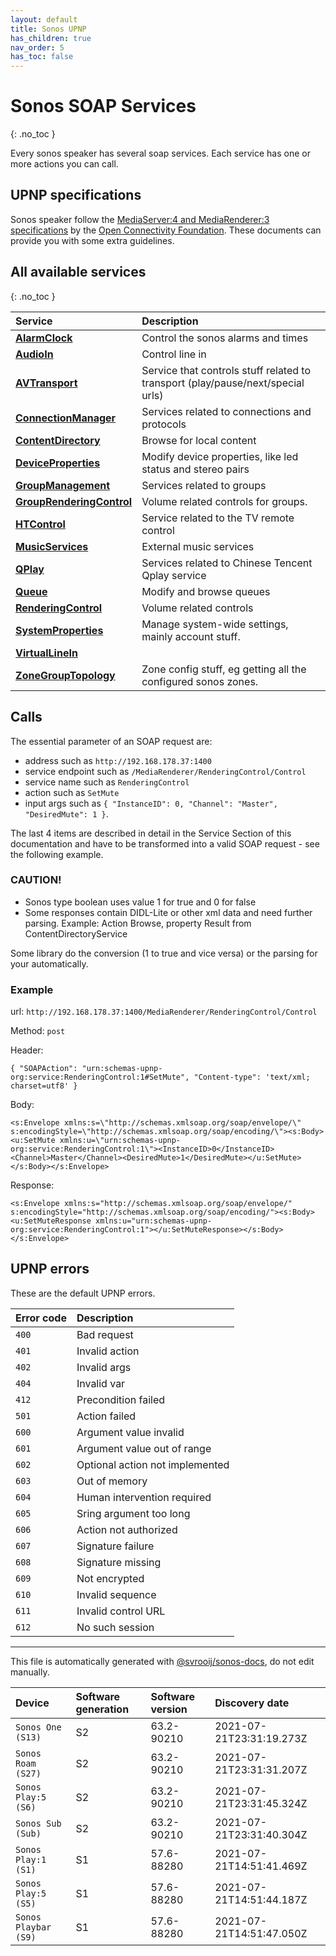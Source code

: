 ```yaml
---
layout: default
title: Sonos UPNP
has_children: true
nav_order: 5
has_toc: false
---
```


# Sonos SOAP Services
{: .no_toc }

Every sonos speaker has several soap services. Each service has one or more actions you can call.

## UPNP specifications

Sonos speaker follow the [MediaServer:4 and MediaRenderer:3 specifications](https://openconnectivity.org/developer/specifications/upnp-resources/upnp/mediaserver4-and-mediarenderer3/) by the [Open Connectivity Foundation](https://openconnectivity.org/).
These documents can provide you with some extra guidelines.

## All available services
{: .no_toc }

| Service | Description |
|:--------|:------------|
| [**AlarmClock**](alarm-clock.html) | Control the sonos alarms and times |
| [**AudioIn**](audio-in.html) | Control line in |
| [**AVTransport**](av-transport.html) | Service that controls stuff related to transport (play/pause/next/special urls) |
| [**ConnectionManager**](connection-manager.html) | Services related to connections and protocols  |
| [**ContentDirectory**](content-directory.html) | Browse for local content |
| [**DeviceProperties**](device-properties.html) | Modify device properties, like led status and stereo pairs |
| [**GroupManagement**](group-management.html) | Services related to groups |
| [**GroupRenderingControl**](group-rendering-control.html) | Volume related controls for groups.  |
| [**HTControl**](ht-control.html) | Service related to the TV remote control |
| [**MusicServices**](music-services.html) | External music services |
| [**QPlay**](q-play.html) | Services related to Chinese Tencent Qplay service |
| [**Queue**](queue.html) | Modify and browse queues |
| [**RenderingControl**](rendering-control.html) | Volume related controls |
| [**SystemProperties**](system-properties.html) | Manage system-wide settings, mainly account stuff. |
| [**VirtualLineIn**](virtual-line-in.html) |  |
| [**ZoneGroupTopology**](zone-group-topology.html) | Zone config stuff, eg getting all the configured sonos zones. |

## Calls

The essential parameter of an SOAP request are:

- address such as `http://192.168.178.37:1400`
- service endpoint such as `/MediaRenderer/RenderingControl/Control`
- service name such as `RenderingControl`
- action such as `SetMute`
- input args such as `{ "InstanceID": 0, "Channel": "Master",  "DesiredMute": 1 }`.

The last 4 items are described in detail in the Service Section of this documentation and have to be transformed into a valid SOAP request - see the following example.

### CAUTION!

- Sonos type boolean uses value 1 for true and 0 for false
- Some responses contain DIDL-Lite or other xml data and need further parsing. Example: Action Browse, property Result from ContentDirectoryService

Some library do the conversion (1 to true and vice versa) or the parsing for your automatically.

### Example

url: `http://192.168.178.37:1400/MediaRenderer/RenderingControl/Control`

Method: `post`

Header:

`{
   "SOAPAction": "urn:schemas-upnp-org:service:RenderingControl:1#SetMute",
  "Content-type": 'text/xml; charset=utf8'
}`

Body:

`<s:Envelope xmlns:s=\"http://schemas.xmlsoap.org/soap/envelope/\" s:encodingStyle=\"http://schemas.xmlsoap.org/soap/encoding/\"><s:Body><u:SetMute xmlns:u=\"urn:schemas-upnp-org:service:RenderingControl:1\"><InstanceID>0</InstanceID><Channel>Master</Channel><DesiredMute>1</DesiredMute></u:SetMute></s:Body></s:Envelope>`

Response:

`<s:Envelope xmlns:s="http://schemas.xmlsoap.org/soap/envelope/" s:encodingStyle="http://schemas.xmlsoap.org/soap/encoding/"><s:Body><u:SetMuteResponse xmlns:u="urn:schemas-upnp-org:service:RenderingControl:1"></u:SetMuteResponse></s:Body></s:Envelope>`

## UPNP errors

These are the default UPNP errors.

| Error code | Description |
|:-----------|:------------|
| `400` | Bad request |
| `401` | Invalid action |
| `402` | Invalid args |
| `404` | Invalid var |
| `412` | Precondition failed |
| `501` | Action failed |
| `600` | Argument value invalid |
| `601` | Argument value out of range |
| `602` | Optional action not implemented |
| `603` | Out of memory |
| `604` | Human intervention required |
| `605` | Sring argument too long |
| `606` | Action not authorized |
| `607` | Signature failure |
| `608` | Signature missing |
| `609` | Not encrypted |
| `610` | Invalid sequence |
| `611` | Invalid control URL |
| `612` | No such session |

---

This file is automatically generated with [@svrooij/sonos-docs](https://github.com/svrooij/sonos-api-docs/tree/main/generator/sonos-docs), do not edit manually.

| Device | Software generation | Software version | Discovery date |
|:-------|:--------------------|:-----------------|:---------------|
| `Sonos One (S13)` | S2 | 63.2-90210 | 2021-07-21T23:31:19.273Z |
| `Sonos Roam (S27)` | S2 | 63.2-90210 | 2021-07-21T23:31:31.207Z |
| `Sonos Play:5 (S6)` | S2 | 63.2-90210 | 2021-07-21T23:31:45.324Z |
| `Sonos Sub (Sub)` | S2 | 63.2-90210 | 2021-07-21T23:31:40.304Z |
| `Sonos Play:1 (S1)` | S1 | 57.6-88280 | 2021-07-21T14:51:41.469Z |
| `Sonos Play:5 (S5)` | S1 | 57.6-88280 | 2021-07-21T14:51:44.187Z |
| `Sonos Playbar (S9)` | S1 | 57.6-88280 | 2021-07-21T14:51:47.050Z |
